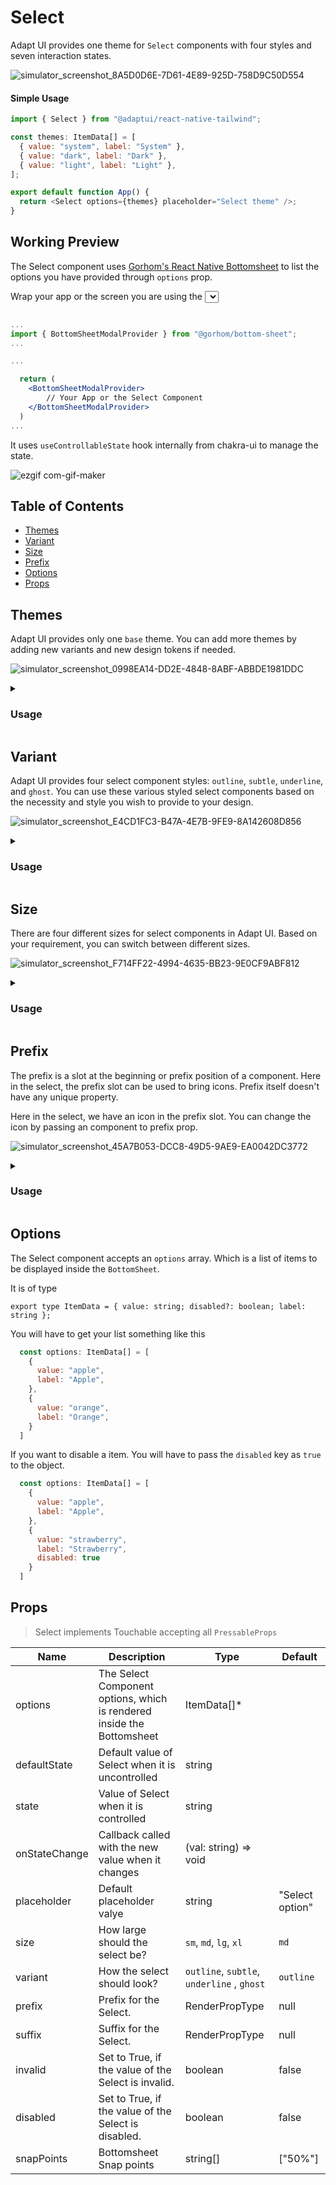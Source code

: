 # Select

Adapt UI provides one theme for `Select` components with four styles and seven interaction states.

![simulator_screenshot_8A5D0D6E-7D61-4E89-925D-758D9C50D554](https://user-images.githubusercontent.com/35562287/202125786-e9626cb0-7298-462e-8e21-9a7748429bff.png)


#### Simple Usage

```js
import { Select } from "@adaptui/react-native-tailwind";

const themes: ItemData[] = [
  { value: "system", label: "System" },
  { value: "dark", label: "Dark" },
  { value: "light", label: "Light" },
];

export default function App() {
  return <Select options={themes} placeholder="Select theme" />;
}
```


## Working Preview

The Select component uses [Gorhom's React Native Bottomsheet](https://github.com/gorhom/react-native-bottom-sheet) to list the options you have provided through `options` prop. 

Wrap your app or the screen you are using the <Select/> componente with `<BottomSheetModalProvider>` from `"@gorhom/bottom-sheet"` 

```jsx

...
import { BottomSheetModalProvider } from "@gorhom/bottom-sheet";
...

...

  return (
    <BottomSheetModalProvider>
        // Your App or the Select Component 
    </BottomSheetModalProvider>
  )
...

```


It uses `useControllableState` hook internally from chakra-ui to manage the state. 

![ezgif com-gif-maker](https://user-images.githubusercontent.com/35562287/202174467-53e1d2f8-caed-4fc1-8f04-7a4a9c361084.gif)


## Table of Contents

- [Themes](#themes)
- [Variant](#variant)
- [Size](#size)
- [Prefix](#prefix)
- [Options](#options)
- [Props](#props)

## Themes

Adapt UI provides only one `base` theme. You can add more themes by adding new variants and new design tokens if needed.

![simulator_screenshot_0998EA14-DD2E-4848-8ABF-ABBDE1981DDC](https://user-images.githubusercontent.com/35562287/202126465-3ee5aa8b-818b-4683-a7d7-80ad56734d85.png)

<details>

<summary>
  <h3>Usage</h3>
</summary>
  
```js
import { Select, useTheme } from "@adaptui/react-native-tailwind"

export default function App() { 
  const tailwind = useTheme(); 
  return (
    <>
      <Select
        style={tailwind.style("w-60")}
        variant="subtle"
        size="xl"
        placeholder="Select a payment mode"
      />
    </> 
  ) 
}
```
</details>

## Variant

Adapt UI provides four select component styles: `outline`, `subtle`, `underline`, and `ghost`. 
You can use these various styled select components based on the necessity and style you wish to provide to your design.

![simulator_screenshot_E4CD1FC3-B47A-4E7B-9FE9-8A142608D856](https://user-images.githubusercontent.com/35562287/202127995-45a517ee-b7cb-4fcd-b88e-67aafabf0993.png)

<details>
<summary>
  <h3>Usage</h3>
</summary>

```js
import { Select, useTheme } from "@adaptui/react-native-tailwind"

export default function App() {
  const tailwind = useTheme();
  return (
    <>
     <Select placeholder="Select a payment mode" />;
     <Select variant="subtle" placeholder="Select theme" />;
     <Select variant="underline" placeholder="Select an option" />;
     <Select variant="ghost" placeholder="Toggle list" />;

    </>
  )
}
```
</details>

## Size

There are four different sizes for select components in Adapt UI. Based on your requirement, you can switch between different sizes.

![simulator_screenshot_F714FF22-4994-4635-BB23-9E0CF9ABF812](https://user-images.githubusercontent.com/35562287/202128316-6400bde3-81f4-4f52-852c-284a99294642.png)

<details>
<summary>
  <h3>Usage</h3>
</summary>

```js
import { Select, useTheme } from "@adaptui/react-native-tailwind";

export default function App() {
  const tailwind = useTheme();
  return (
    <>
      <Select size="sm" placeholder="Select gender" /> 
      <Select placeholder="Select gender" />
      <Select size="lg" placeholder="Select gender" />
      <Select size="xl" placeholder="Select gender" />
    </>
  );
}
```

</details>

## Prefix

The prefix is a slot at the beginning or prefix position of a component. Here in the select, the prefix slot can be used to bring icons. Prefix itself doesn't have any unique property.

Here in the select, we have an icon in the prefix slot. You can change the icon by passing an <Icon /> component to prefix prop.

![simulator_screenshot_45A7B053-DCC8-49D5-9AE9-EA0042DC3772](https://user-images.githubusercontent.com/35562287/202129117-d1e065d3-3c0c-496d-9b18-8365ff8afe19.png)

<details>
<summary>
  <h3>Usage</h3>
</summary>

```js
import { Select, useTheme, DefaultUser, Calendar, Icon } from "@adaptui/react-native-tailwind";

export default function App() {
  const tailwind = useTheme();
  return (
    <>
      <Select size="xl" placeholder="Pick a date" prefix={<Icon icon={<Calendar />} />}  />
      <Select size="xl" placeholder="Select user" prefix={<Icon icon={<DefaultUser />} />} />
    </>
  );
}
```

</details>

## Options

The Select component accepts an `options` array. Which is a list of items to be displayed inside the `BottomSheet`.

It is of type 

```tsx
export type ItemData = { value: string; disabled?: boolean; label: string };
```

You will have to get your list something like this

```js
  const options: ItemData[] = [
    {
      value: "apple",
      label: "Apple",
    },
    {
      value: "orange",
      label: "Orange",
    }
  ]
```

If you want to disable a item. You will have to pass the `disabled` key as `true` to the object. 

```js
  const options: ItemData[] = [
    {
      value: "apple",
      label: "Apple",
    },
    {
      value: "strawberry",
      label: "Strawberry",
      disabled: true
    }
  ]
```

## Props


> Select implements Touchable accepting all `PressableProps`

| Name          | Description                                                            | Type                                       | Default         |
|---------------|------------------------------------------------------------------------|--------------------------------------------|-----------------|
| options       | The Select Component options, which is rendered inside the Bottomsheet | ItemData[]*                                |                 |
| defaultState  | Default value of Select when it is uncontrolled                        | string                                     |                 |
| state         | Value of Select when it is controlled                                  | string                                     |                 |
| onStateChange | Callback called with the new value when it changes                     | (val: string) => void                      |                 |
| placeholder   | Default placeholder valye                                              | string                                     | "Select option" |
| size          | How large should the select be?                                        | `sm`, `md`, `lg`, `xl`                     | `md`            |
| variant       | How the select should look?                                            | `outline`, `subtle`, `underline` , `ghost` | `outline`       |
| prefix        | Prefix for the Select.                                                 | RenderPropType                             | null            |
| suffix        | Suffix for the Select.                                                 | RenderPropType                             | null            |
| invalid       | Set to True, if the value of the Select is invalid.                    | boolean                                    | false           |
| disabled      | Set to True, if the value of the Select is disabled.                   | boolean                                    | false           |
| snapPoints    | Bottomsheet Snap points                                                | string[]                                   | ["50%"]         |
